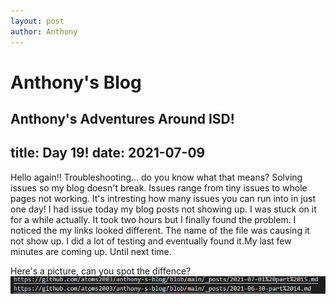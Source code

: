 ```yaml
---
layout: post
author: Anthony
---
```

# Anthony's Blog
Anthony's Adventures Around ISD!
---

title: Day 19!
date:  2021-07-09
---
Hello again!! Troubleshooting... do you know what that means? Solving issues so my blog doesn't break. Issues range from tiny issues to whole pages not working. It's intresting how many issues you can run into in just one day! I had issue today my blog posts not showing up. I was stuck on it for a while actually. It took two hours but I finally found the problem. I noticed the my links looked different. The name of the file was causing it not show up. I did a lot of testing and eventually found it.My last few minutes are coming up. Until next time.

Here's a picture, can you spot the diffence?
![Link Issue](images/link-issue.jpg) 
